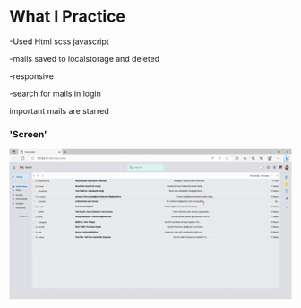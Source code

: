 # What I Practice

-Used Html scss javascript

-mails saved to localstorage and deleted

-responsive

-search for mails in login

important mails are starred

### 'Screen'

![](gmailscreen.gif)


